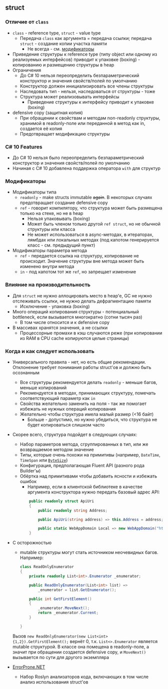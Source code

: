 ## struct

### Отличие от `class`
- `class` - reference type, `struct` - value type
	- Передача `class` как аргумента = передача ссылки; передача `struct` - создание копии участка памяти 
		- Не всегда - см. [модификаторы](#Модификаторы)
- Приведение структуры к reference type (типу object или одному из реализуемых интерфейсов) приводит к упаковке (boxing) - копированию и размещению структуры в heap
- Ограничения
	- До C# 10 нельзя переопределить безпараметрический конструктор и значения свойств/полей по умолчанию
	- Конструктор должен инициализировать все члены структуры
	- Наследовать тип - нельзя, наследоваться от структуры - тоже
	- Структура может реализовывать интерфейсы
		- Приведение структуры к интерфейсу приводит к упаковке (boxing)
- defensive copy (защитная копия)
	- При обращении к свойствам и методам non-readonly структуры, хранимой в readonly-поле или переданной в метод как in, создается её копия
	- Предотвращает модификацию структуры

### C# 10 Features
- До C# 10 нельзя было переопределить безпараметрический конструктор и значения свойств/полей по умолчанию
- Начиная с C# 10 добавлена поддержка оператора `with` для структур

### Модификаторы
- Модификаторы типа
	- `readonly` - make structs immutable ~~again~~. В некоторых случаях предотвращает создание defensive copy
	- `ref` - говорит компилятору, что структура может быть размещена только на стеке, но не в heap
		- Нельзя упаковывать (boxing)
		- Может быть членом только другой `ref struct`, но не обычной структуры или класса
		- Не может использоваться в async-методах, в итераторах, лямбдах или локальных методах (под капотом генерируется класс - см. предыдущий пункт)
- Модификаторы параметра метода
	- `ref` - передается ссылка на структуру, копирование не происходит. Значение структуры вне метода может быть изменено внутри метода
	- `in` - под капотом тот же `ref`, но запрещает изменение

### Влияние на производительность
- Для `struct` не нужно аллоцировать место в heap'e, GC не нужно отслеживать ссылки, не нужно делать дефрагментацию памяти
	- Исключение - упаковка (boxing)
- Много операций копирования структуры - потенциальный bottleneck, если вызывается многократно (сотни тысяч раз)
	- В том числе относится и к defensive copy
- В массивах хранятся значения, а не ссылки
	- Процессорные промахи в кэш случаются реже (при копировании из RAM в CPU cache копируются целые страницы)

### Когда и как следует использовать
- Универсального правила - нет, но есть общие рекомендации. Отклонение требует понимания работы struct'ов и должно быть осознанным
	- Все структуры рекомендуется делать `readonly` - меньше багов, меньше копирований
	- Рекомендуется в методах, принимающих структуру, помечать соответствующий параметр как `in`
	- Свойства желательно заменить на поля - так же помогает избежать не нужных операций копирования
	- Желательно чтобы структура имела малый размер (<16 байт)
		- Больше - допустимо, но нужно убедиться, что структура не будет копироваться слишком часто

- Скорее всего, структура подойдет в следующих случаях:
	- Набор параметров метода, сгруппированных в тип, или же возвращаемое методом значение
	- Типы, которые очень похожи на примитивы (например, `DateTime`, `TimeSpan` или [`ByteSize`](https://github.com/omar/ByteSize))
	- Конфигурация, предполагающая Fluent API (разного рода Builder'ы)
	- Обёртка над примитивами чтобы добавить ясности и избежать ошибок
		- Например, если в клиентской библиотеке в качестве аргумента конструктора нужно передать базовый адрес API:
		```c#
			public readonly struct ApiUri
			{
				public readonly string Address;

				public ApiUri(string address) => this.Address = address;

				public static WebAppDomain Local => new WebAppDomain("https://localhost:5001/");
			}
		```

- С осторожностью
	- mutable структуры могут стать источником неочевидных багов. Например:
		```c#
		class ReadOnlyEnumerator
		{
			private readonly List<int>.Enumerator _enumerator;
		
			public ReadOnlyEnumerator(List<int> list) =>
				_enumerator = list.GetEnumerator();

			public int GetFirstElement()
			{
				_enumerator.MoveNext();
				return _enumerator.Current;
			}
		
		}
		```
    Вызов `new ReadOnlyEnumerator(new List<int>{1,2}).GetFirstElement();` вернёт 0, т.к. `List<>.Enumerator` является mutable структурой. 
		В классе она помещена в readonly-поле, а значит при обращении создается defensive copy, и `MoveNext()` вызывается по сути для другого экземпляра

- [ErrorProne.NET](https://github.com/SergeyTeplyakov/ErrorProne.NET#struct-analyzers)
	- Набор Roslyn анализаторов кода, включающих в том числе анализ использования struct'ов
